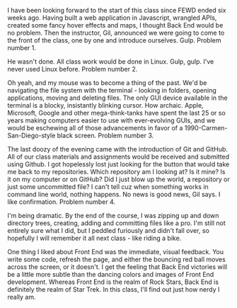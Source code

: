 I have been looking forward to the start of this class since FEWD ended six weeks ago. Having built a web application in Javascript, wrangled APIs, created some fancy hover effects and maps, I thought Back End would be no problem. Then the instructor, Gil, announced we were going to come to the front of the class, one by one and introduce ourselves. Gulp. Problem number 1.

He wasn't done. All class work would be done in Linux. Gulp, gulp. I've never used Linux before. Problem number 2. 

Oh yeah, and my mouse was to become a thing of the past. We'd be navigating the file system with the terminal - looking in folders, opening applications, moving and deleting files. The only GUI device available in the terminal is a blocky, insistantly blinking cursor. How archaic. Apple, Microsoft, Google and other mega-think-tanks have spent the last 25 or so years making computers easier to use with ever-evolving GUIs, and we would be eschewing all of those advancements in favor of a 1990-Carmen-San-Diego-style black screen. Problem number 3.

The last doozy of the evening came with the introduction of Git and GitHub. All of our class materials and assignments would be received and submitted using Github. I got hopelessly lost just looking for the button that would take me back to my repositories. Which repository am I looking at? Is it mine? Is it on my computer or on GitHub? Did I just blow up the world, a repository or just some uncommitted file? I can't tell cuz when something works in command line world, nothing happens. No news is good news, Gil says. I like confirmation. Problem number 4. 

I'm being dramatic. By the end of the course, I was zipping up and down directory trees, creating, adding and committing files like a pro. I'm still not entirely sure what I did, but I peddled furiously and didn't fall over, so hopefully I will remember it all next class - like riding a bike.

One thing I liked about Front End was the immediate, visual feedback. You write some code, refresh the page, and either the bouncing red ball moves across the screen, or it doesn't. I get the feeling that Back End victories will be a little more subtle than the dancing colors and images of Front End development. Whereas Front End is the realm of Rock Stars, Back End is definitely the realm of Star Trek. In this class, I'll find out just how nerdy I really am.